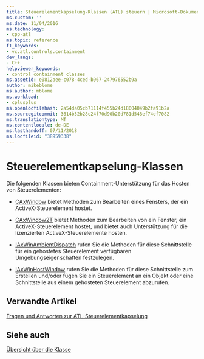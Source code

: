 ```yaml
---
title: Steuerelementkapselung-Klassen (ATL) steuern | Microsoft-Dokumentation
ms.custom: ''
ms.date: 11/04/2016
ms.technology:
- cpp-atl
ms.topic: reference
f1_keywords:
- vc.atl.controls.containment
dev_langs:
- C++
helpviewer_keywords:
- control containment classes
ms.assetid: e0812aee-c078-4ced-b967-247976552b9a
author: mikeblome
ms.author: mblome
ms.workload:
- cplusplus
ms.openlocfilehash: 2a54da05cb71114f455b24d18004049b2fa91b2a
ms.sourcegitcommit: 3614b52b28c24f70d90b20d781d548ef74ef7082
ms.translationtype: MT
ms.contentlocale: de-DE
ms.lasthandoff: 07/11/2018
ms.locfileid: "38959338"
---
```

# <a name="control-containment-classes"></a>Steuerelementkapselung-Klassen
Die folgenden Klassen bieten Containment-Unterstützung für das Hosten von Steuerelementen:  
  
-   [CAxWindow](../atl/reference/caxwindow-class.md) bietet Methoden zum Bearbeiten eines Fensters, der ein ActiveX-Steuerelement hostet.  
  
-   [CAxWindow2T](../atl/reference/caxwindow2t-class.md) bietet Methoden zum Bearbeiten von ein Fenster, ein ActiveX-Steuerelement hostet, und bietet auch Unterstützung für die lizenzierten ActiveX-Steuerelemente hosten.  
  
-   [IAxWinAmbientDispatch](../atl/reference/iaxwinambientdispatch-interface.md) rufen Sie die Methoden für diese Schnittstelle für ein gehostetes Steuerelement verfügbaren Umgebungseigenschaften festzulegen.  
  
-   [IAxWinHostWindow](../atl/reference/iaxwinhostwindow-interface.md) rufen Sie die Methoden für diese Schnittstelle zum Erstellen und/oder fügen Sie ein Steuerelement an ein Objekt oder eine Schnittstelle aus einem gehosteten Steuerelement abzurufen.  
  
## <a name="related-articles"></a>Verwandte Artikel  
 [Fragen und Antworten zur ATL-Steuerelementkapselung](../atl/atl-control-containment-faq.md)  
  
## <a name="see-also"></a>Siehe auch  
 [Übersicht über die Klasse](../atl/atl-class-overview.md)

